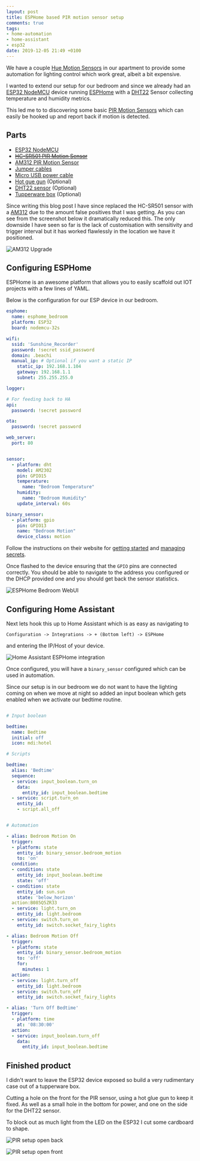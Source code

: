 ```yaml
---
layout: post
title: ESPHome based PIR motion sensor setup
comments: true
tags:
- home-automation
- home-assistant
- esp32
date: 2019-12-05 21:49 +0100
---
```

We have a couple [Hue Motion Sensors][0] in our apartment to provide some automation for lighting control which work great, albeit a bit expensive.

I wanted to extend our setup for our bedroom and since we already had an [ESP32 NodeMCU][1] device running [ESPHome][2] with a [DHT22][3] Sensor collecting temperature and humidity metrics.

This led me to to discovering some basic [PIR Motion Sensors][11] which can easily be hooked up and report back if motion is detected.

## Parts

- [ESP32 NodeMCU][1]
- ~~[HC-SR501 PIR Motion Sensor][4]~~
- [AM312 PIR Motion Sensor][11]
- [Jumper cables][5]
- [Micro USB power cable][8]
- [Hot gue gun][6] (Optional)
- [DHT22 sensor][3] (Optional)
- [Tupperware box][7] (Optional)

Since writing this blog post I have since replaced the HC-SR501 sensor with a [AM312][11] due to the amount false positives that I was getting. As you can see from the screenshot below it dramatically reduced this. The only downside I have seen so far is the lack of customisation with sensitivity and trigger interval but it has worked flawlessly in the location we have it positioned.

![AM312 Upgrade](/assets/img/posts/am312-ha-upgrade.jpg)

## Configuring ESPHome

ESPHome is an awesome platform that allows you to easily scaffold out IOT projects with a few lines of YAML.

Below is the configuration for our ESP device in our bedroom.

```yaml
esphome:
  name: esphome_bedroom
  platform: ESP32
  board: nodemcu-32s

wifi:
  ssid: 'Sunshine_Recorder'
  password: !secret ssid_password
  domain: .beachi
  manual_ip: # Optional if you want a static IP
    static_ip: 192.168.1.104
    gateway: 192.168.1.1
    subnet: 255.255.255.0

logger:

# For feeding back to HA
api:
  password: !secret password

ota:
  password: !secret password

web_server:
  port: 80


sensor:
  - platform: dht
    model: AM2302
    pin: GPIO15
    temperature:
      name: "Bedroom Temperature"
    humidity:
      name: "Bedroom Humidity"
    update_interval: 60s

binary_sensor:
  - platform: gpio
    pin: GPIO13
    name: "Bedroom Motion"
    device_class: motion

```

Follow the instructions on their website for [getting started][9] and [managing secrets][10].

Once flashed to the device ensuring that the `GPIO` pins are connected correctly. You should be able to navigate to the address you configured or the DHCP provided one and you should get back the sensor statistics.

![ESPHome Bedroom WebUI](/assets/img/posts/esphome-bedroom-sensor-pir.png)

## Configuring Home Assistant

Next lets hook this up to Home Assistant which is as easy as navigating to

```text
Configuration -> Integrations -> + (Bottom left) -> ESPHome
```

and entering the IP/Host of your device.

![Home Assistant ESPHome integration](/assets/img/posts/ha-esphome-integration.png)

Once configured, you will have a `binary_sensor` configured which can be used in automation.

Since our setup is in our bedroom we do not want to have the lighting coming on when we move at night so added an input boolean which gets enabled when we activate our bedtime routine.


```yaml

# Input boolean

bedtime:
  name: Bedtime
  initial: off
  icon: mdi:hotel

# Scripts

bedtime:
  alias: 'Bedtime'
  sequence:
  - service: input_boolean.turn_on
    data:
      entity_id: input_boolean.bedtime
  - service: script.turn_on
    entity_id:
    - script.all_off


# Automation

- alias: Bedroom Motion On
  trigger:
  - platform: state
    entity_id: binary_sensor.bedroom_motion
    to: 'on'
  condition:
  - condition: state
    entity_id: input_boolean.bedtime
    state: 'off'
  - condition: state
    entity_id: sun.sun
    state: 'below_horizon'
  action:B085Q5ZR33
  - service: light.turn_on
    entity_id: light.bedroom
  - service: switch.turn_on
    entity_id: switch.socket_fairy_lights

- alias: Bedroom Motion Off
  trigger:
  - platform: state
    entity_id: binary_sensor.bedroom_motion
    to: 'off'
    for:
      minutes: 1
  action:
  - service: light.turn_off
    entity_id: light.bedroom
  - service: switch.turn_off
    entity_id: switch.socket_fairy_lights

- alias: 'Turn Off Bedtime'
  trigger:
  - platform: time
    at: '08:30:00'
  action:
  - service: input_boolean.turn_off
    data:
      entity_id: input_boolean.bedtime
```

## Finished product

I didn't want to leave the ESP32 device exposed so build a very rudimentary case out of a tupperware box.

Cutting a hole on the front for the PIR sensor, using a hot glue gun to keep it fixed. As well as a small hole in the bottom for power, and one on the side for the DHT22 sensor.

To block out as much light from the LED on the ESP32 I cut some cardboard to shape.

![PIR setup open back](/assets/img/posts/pir-setup-open-back.jpg)

![PIR setup open front](/assets/img/posts/pir-setup-open-front.jpg)

[0]: https://affiliate.malachisoord.com/t/8f989f1b-1708-4903-9f1f-2813ce3432c1
[1]: https://affiliate.malachisoord.com/t/fd3c736b-3c34-4107-abd7-f1e3d2ae3dd3
[2]: https://esphome.io/
[3]: https://affiliate.malachisoord.com/t/5604e2ce-adf8-4331-9592-749bfcf2b164
[4]: https://affiliate.malachisoord.com/t/a73db71f-c7cf-4754-bb86-492854e292cf
[5]: https://affiliate.malachisoord.com/t/4022f71a-0f33-41e9-82bd-a00f0bfd7774
[6]: https://affiliate.malachisoord.com/t/2830ba84-043b-48d9-8b01-87101952b734
[7]: https://affiliate.malachisoord.com/t/101a7f1a-28c1-4c3a-9ecc-a7e288c5e28a
[8]: https://affiliate.malachisoord.com/t/14b7dc59-c7ad-4d5d-a52c-472bbdffbee2
[9]: https://esphome.io/guides/getting_started_command_line.html
[10]: https://esphome.io/guides/faq.html?highlight=secrets
[11]: https://affiliate.malachisoord.com/t/5fe0ecca-c895-4f0e-acbd-049572e9e610
